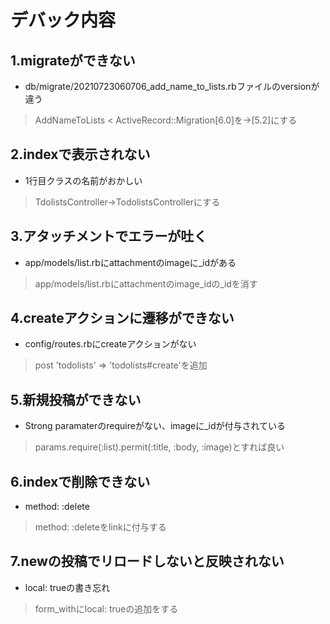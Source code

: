 # デバック内容
## 1.migrateができない
- db/migrate/20210723060706_add_name_to_lists.rbファイルのversionが違う
 > AddNameToLists < ActiveRecord::Migration[6.0]を→[5.2]にする

## 2.indexで表示されない
- 1行目クラスの名前がおかしい
 > TdolistsController→TodolistsControllerにする

## 3.アタッチメントでエラーが吐く
- app/models/list.rbにattachmentのimageに_idがある
 > app/models/list.rbにattachmentのimage_idの_idを消す

## 4.createアクションに遷移ができない
- config/routes.rbにcreateアクションがない
 > post 'todolists' => 'todolists#create'を追加

## 5.新規投稿ができない
- Strong paramaterのrequireがない、imageに_idが付与されている
 > params.require(:list).permit(:title, :body, :image)とすれば良い

## 6.indexで削除できない
- method: :delete
 > method: :deleteをlinkに付与する
## 7.newの投稿でリロードしないと反映されない
- local: trueの書き忘れ
 > form_withにlocal: trueの追加をする

